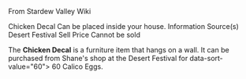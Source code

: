 From Stardew Valley Wiki

Chicken Decal Can be placed inside your house. Information Source(s) Desert Festival Sell Price Cannot be sold

The **Chicken Decal** is a furniture item that hangs on a wall. It can be purchased from Shane's shop at the Desert Festival for data-sort-value="60"&gt; 60 Calico Eggs.